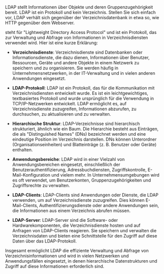 
LDAP stellt Informationen über Objekte und deren Gruppenzugehörigkeit bereit. LDAP ist ein Protokoll und kein Verzeichnis. Stellen Sie sich einfach vor, LDAP verhält sich gegenüber der Verzeichnisdatenbank in etwa so, wie HTTP gegenüber dem Webserver.

steht für "Lightweight Directory Access Protocol" und ist ein Protokoll, das zur Verwaltung und Abfrage von Informationen in Verzeichnisdiensten verwendet wird. Hier ist eine kurze Erklärung:

- **Verzeichnisdienste**: Verzeichnisdienste sind Datenbanken oder Informationsdienste, die dazu dienen, Informationen über Benutzer, Ressourcen, Geräte und andere Objekte in einem Netzwerk zu speichern und zu organisieren. Sie werden häufig in Unternehmensnetzwerken, in der IT-Verwaltung und in vielen anderen Anwendungen eingesetzt.

- **LDAP-Protokoll**: LDAP ist ein Protokoll, das für die Kommunikation mit Verzeichnisdiensten entwickelt wurde. Es ist ein leichtgewichtiges, textbasiertes Protokoll und wurde ursprünglich für die Verwendung in TCP/IP-Netzwerken entwickelt. LDAP ermöglicht es, auf Verzeichnisdienste zuzugreifen, Informationen abzurufen, zu durchsuchen, zu aktualisieren und zu verwalten.

- **Hierarchische Struktur**: LDAP-Verzeichnisse sind hierarchisch strukturiert, ähnlich wie ein Baum. Die Hierarchie besteht aus Einträgen, die als "Distinguished Names" (DNs) bezeichnet werden und eine eindeutige Position im Verzeichnis darstellen. DNs können Unterordner (Organisationseinheiten) und Blatteinträge (z. B. Benutzer oder Geräte) enthalten.

- **Anwendungsbereiche**: LDAP wird in einer Vielzahl von Anwendungsbereichen eingesetzt, einschließlich der Benutzerauthentifizierung, Adressbuchdiensten, Zugriffskontrolle, E-Mail-Konfiguration und vielem mehr. In Unternehmensumgebungen wird es oft verwendet, um Benutzerkonten, Gruppenzugehörigkeiten und Zugriffsrechte zu verwalten.

- **LDAP-Clients**: LDAP-Clients sind Anwendungen oder Dienste, die LDAP verwenden, um auf Verzeichnisdienste zuzugreifen. Dies können E-Mail-Clients, Authentifizierungsdienste oder andere Anwendungen sein, die Informationen aus einem Verzeichnis abrufen müssen.

- **LDAP-Server**: LDAP-Server sind die Software- oder Hardwarekomponenten, die Verzeichnisdienste hosten und auf Anfragen von LDAP-Clients reagieren. Sie speichern und verwalten die Verzeichnisdaten und bieten eine Schnittstelle für den Zugriff auf diese Daten über das LDAP-Protokoll.

Insgesamt ermöglicht LDAP die effiziente Verwaltung und Abfrage von Verzeichnisinformationen und wird in vielen Netzwerken und Anwendungsfällen eingesetzt, in denen hierarchische Datenstrukturen und Zugriff auf diese Informationen erforderlich sind.